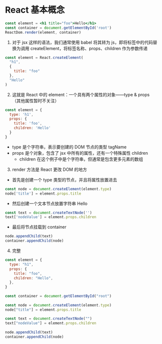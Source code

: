 # React 基本概念

```jsx
const element = <h1 title="foo">Hello</h1>
const container = document.getElementById('root')
ReactDom.render(element, container)
```

1. 对于 jsx 这样的语法，我们通常使用 babel 将其转为 js，即将标签中的代码替换为调用 createElement，将标签名称、props、children 作为参数传递

```js
const element = React.createElement(
  "h1",
  {
    title: "foo"
  },
  "Hello"
)
```

2. 这就是 React 中的 element：一个具有两个属性的对象——type & props （其他属性暂时不关注）
```js
const element = {
  type: 'h1',
  props: {
    title: 'foo',
    children: 'Hello'
  }
}
```

- type 是个字符串，表示要创建的 DOM 节点的类型 tagName
- props 是个对象，包含了 jsx 中所有的属性，还有一个特殊属性 children
  - children 在这个例子中是个字符串，但通常是包含更多元素的数组


3. render 方法是 React 更改 DOM 的地方

- 首先是创建一个 type 类型的节点，并且将属性放置进去

```js
const node = document.createElement(element.type)
node['title'] = element.props.title
```

- 然后创建一个文本节点放置字符串 Hello

```js
const text = document.createTextNode('')
text['nodeValue'] = element.props.children
```

- 最后将节点挂载到 container

```js
node.appendChild(text)
container.appendChild(node)
```


4. 完整
```js
const element = {
  type: "h1",
  props: {
    title: "foo",
    children: "Hello",
  },
}
​
const container = document.getElementById("root")
​
const node = document.createElement(element.type)
node["title"] = element.props.title
​
const text = document.createTextNode("")
text["nodeValue"] = element.props.children
​
node.appendChild(text)
container.appendChild(node)
```
